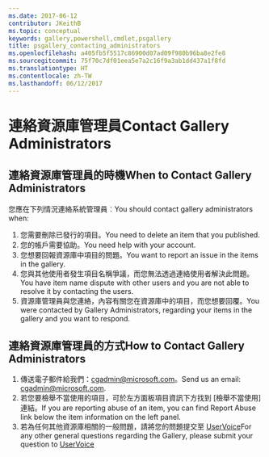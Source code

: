 ```yaml
---
ms.date: 2017-06-12
contributor: JKeithB
ms.topic: conceptual
keywords: gallery,powershell,cmdlet,psgallery
title: psgallery_contacting_administrators
ms.openlocfilehash: a405fb5f5517c86900d07ad09f980b96ba8e2fe8
ms.sourcegitcommit: 75f70c7df01eea5e7a2c16f9a3ab1dd437a1f8fd
ms.translationtype: HT
ms.contentlocale: zh-TW
ms.lasthandoff: 06/12/2017
---
```

# <a name="contact-gallery-administrators"></a><span data-ttu-id="53be2-103">連絡資源庫管理員</span><span class="sxs-lookup"><span data-stu-id="53be2-103">Contact Gallery Administrators</span></span>

## <a name="when-to-contact-gallery-administrators"></a><span data-ttu-id="53be2-104">連絡資源庫管理員的時機</span><span class="sxs-lookup"><span data-stu-id="53be2-104">When to Contact Gallery Administrators</span></span>

<span data-ttu-id="53be2-105">您應在下列情況連絡系統管理員︰</span><span class="sxs-lookup"><span data-stu-id="53be2-105">You should contact gallery administrators when:</span></span>

1. <span data-ttu-id="53be2-106">您需要刪除已發行的項目。</span><span class="sxs-lookup"><span data-stu-id="53be2-106">You need to delete an item that you published.</span></span>
2. <span data-ttu-id="53be2-107">您的帳戶需要協助。</span><span class="sxs-lookup"><span data-stu-id="53be2-107">You need help with your account.</span></span>
3. <span data-ttu-id="53be2-108">您想要回報資源庫中項目的問題。</span><span class="sxs-lookup"><span data-stu-id="53be2-108">You want to report an issue in the items in the gallery.</span></span>
4. <span data-ttu-id="53be2-109">您與其他使用者發生項目名稱爭議，而您無法透過連絡使用者解決此問題。</span><span class="sxs-lookup"><span data-stu-id="53be2-109">You have item name dispute with other users and you are not able to resolve it by contacting the users.</span></span>
5. <span data-ttu-id="53be2-110">資源庫管理員與您連絡，內容有關您在資源庫中的項目，而您想要回覆。</span><span class="sxs-lookup"><span data-stu-id="53be2-110">You were contacted by Gallery Administrators, regarding your items in the gallery and you want to respond.</span></span>

## <a name="how-to-contact-gallery-administrators"></a><span data-ttu-id="53be2-111">連絡資源庫管理員的方式</span><span class="sxs-lookup"><span data-stu-id="53be2-111">How to Contact Gallery Administrators</span></span>

1. <span data-ttu-id="53be2-112">傳送電子郵件給我們：cgadmin@microsoft.com。</span><span class="sxs-lookup"><span data-stu-id="53be2-112">Send us an email: cgadmin@microsoft.com.</span></span>
2. <span data-ttu-id="53be2-113">若您要檢舉不當使用的項目，可於左方面板項目資訊下方找到 [檢舉不當使用] 連結。</span><span class="sxs-lookup"><span data-stu-id="53be2-113">If you are reporting abuse of an item, you can find Report Abuse link below the item information on the left panel.</span></span>
3. <span data-ttu-id="53be2-114">若為任何其他資源庫相關的一般問題，請將您的問題提交至 [UserVoice](http://windowsserver.uservoice.com/forums/301869-powershell)</span><span class="sxs-lookup"><span data-stu-id="53be2-114">For any other general questions regarding the Gallery, please submit your question to [UserVoice](http://windowsserver.uservoice.com/forums/301869-powershell)</span></span>

